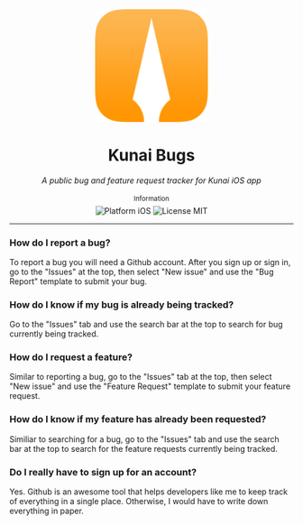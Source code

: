 <div align="center">
    <img src="/Assets/Icon.png" width=200 />
    <h1>Kunai Bugs</h1>
    <i>A public bug and feature request tracker for Kunai iOS app</i>
</div>

<br />

<div align="center">
    <sup>Information</sup>
    <br />
    <img alt="Platform iOS" src="https://img.shields.io/badge/platform-iOS-orange.svg" />
    <img alt="License MIT" src="https://img.shields.io/badge/licence-MIT-brightgreen.svg" />
</div>

---

### How do I report a bug?
To report a bug you will need a Github account. After you sign up or sign in, go to the "Issues" at the top, then select "New issue" and use the "Bug Report" template to submit your bug.

### How do I know if my bug is already being tracked?
Go to the "Issues" tab and use the search bar at the top to search for bug currently being tracked.

### How do I request a feature?
Similar to reporting a bug, go to the "Issues" tab at the top, then select "New issue" and use the "Feature Request" template to submit your feature request.

### How do I know if my feature has already been requested?
Similiar to searching for a bug, go to the "Issues" tab and use the search bar at the top to search for the feature requests currently being tracked.

### Do I really have to sign up for an account?
Yes. Github is an awesome tool that helps developers like me to keep track of everything in a single place. Otherwise, I would have to write down everything in paper.
